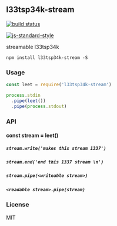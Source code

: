 ## l33tsp34k-stream

[![build status](http://img.shields.io/travis/jekrb/l33tsp34k-stream.svg?style=flat)](http://travis-ci.org/jekrb/l33tsp34k-stream)

[![js-standard-style](https://cdn.rawgit.com/feross/standard/master/badge.svg)](https://github.com/feross/standard)


streamable l33tsp34k

```
npm install l33tsp34k-stream -S
```

### Usage

``` js
const leet = require('l33tsp34k-stream')

process.stdin
  .pipe(leet())
  .pipe(process.stdout)
```

### API

#### const stream = leet()


##### `stream.write('makes this stream 1337')`
##### `stream.end('end this 1337 stream \n')`
##### `stream.pipe(<writeable stream>)`
##### `<readable stream>.pipe(stream)`



### License

MIT
